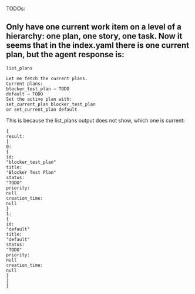TODOs:

## Only have one current work item on a level of a hierarchy: one plan, one story, one task. Now it seems that in the index.yaml there is one current plan, but the agent response is:

```
list_plans

Let me fetch the current plans.
Current plans:
blocker_test_plan — TODO
default — TODO
Set the active plan with:
set_current_plan blocker_test_plan
or set_current_plan default
```

This is because the list_plans output does not show, which one is current:

```
{
result:
[
0:
{
id:
"blocker_test_plan"
title:
"Blocker Test Plan"
status:
"TODO"
priority:
null
creation_time:
null
}
1:
{
id:
"default"
title:
"default"
status:
"TODO"
priority:
null
creation_time:
null
}
]
}
```

